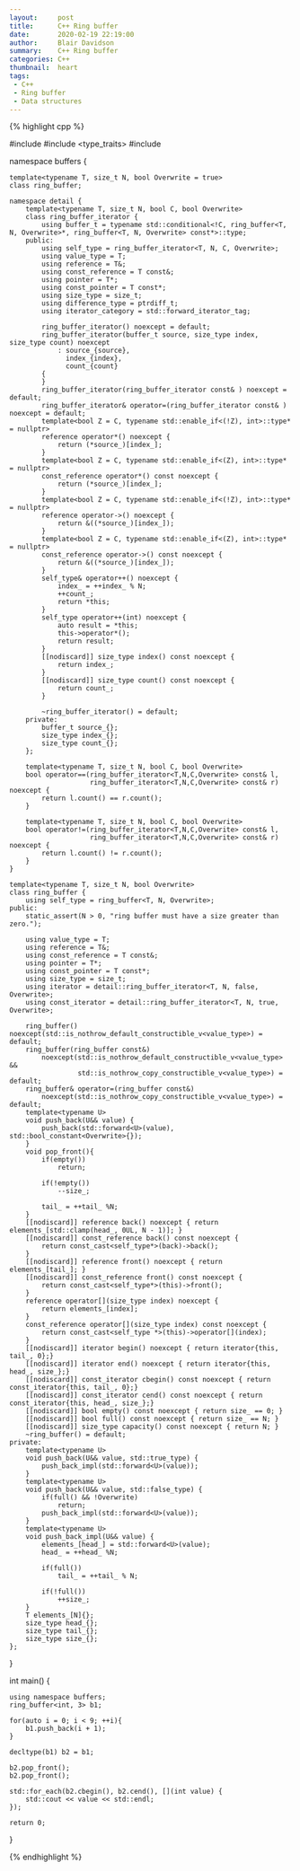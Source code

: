 ```yaml
---
layout:     post
title:      C++ Ring buffer
date:       2020-02-19 22:19:00
author:     Blair Davidson
summary:    C++ Ring buffer
categories: C++
thumbnail:  heart
tags:
 - C++
 - Ring buffer
 - Data structures
---
```


{% highlight cpp %}

#include <iostream>
#include <type_traits>
#include <algorithm>

namespace buffers {

    template<typename T, size_t N, bool Overwrite = true>
    class ring_buffer;

    namespace detail {
        template<typename T, size_t N, bool C, bool Overwrite>
        class ring_buffer_iterator {
            using buffer_t = typename std::conditional<!C, ring_buffer<T, N, Overwrite>*, ring_buffer<T, N, Overwrite> const*>::type;
        public:
            using self_type = ring_buffer_iterator<T, N, C, Overwrite>;
            using value_type = T;
            using reference = T&;
            using const_reference = T const&;
            using pointer = T*;
            using const_pointer = T const*;
            using size_type = size_t;
            using difference_type = ptrdiff_t;
            using iterator_category = std::forward_iterator_tag;

            ring_buffer_iterator() noexcept = default;
            ring_buffer_iterator(buffer_t source, size_type index, size_type count) noexcept
                : source_{source},
                  index_{index},
                  count_{count}
            {
            }
            ring_buffer_iterator(ring_buffer_iterator const& ) noexcept = default;
            ring_buffer_iterator& operator=(ring_buffer_iterator const& ) noexcept = default;
            template<bool Z = C, typename std::enable_if<(!Z), int>::type* = nullptr>
            reference operator*() noexcept {
                return (*source_)[index_];
            }
            template<bool Z = C, typename std::enable_if<(Z), int>::type* = nullptr>
            const_reference operator*() const noexcept {
                return (*source_)[index_];
            }
            template<bool Z = C, typename std::enable_if<(!Z), int>::type* = nullptr>
            reference operator->() noexcept {
                return &((*source_)[index_]);
            }
            template<bool Z = C, typename std::enable_if<(Z), int>::type* = nullptr>
            const_reference operator->() const noexcept {
                return &((*source_)[index_]);
            }
            self_type& operator++() noexcept {
                index_ = ++index_ % N;
                ++count_;
                return *this;
            }
            self_type operator++(int) noexcept {
                auto result = *this;
                this->operator*();
                return result;
            }
            [[nodiscard]] size_type index() const noexcept {
                return index_;
            }
            [[nodiscard]] size_type count() const noexcept {
                return count_;
            }

            ~ring_buffer_iterator() = default;
        private:
            buffer_t source_{};
            size_type index_{};
            size_type count_{};
        };

        template<typename T, size_t N, bool C, bool Overwrite>
        bool operator==(ring_buffer_iterator<T,N,C,Overwrite> const& l,
                        ring_buffer_iterator<T,N,C,Overwrite> const& r) noexcept {
            return l.count() == r.count();
        }

        template<typename T, size_t N, bool C, bool Overwrite>
        bool operator!=(ring_buffer_iterator<T,N,C,Overwrite> const& l,
                        ring_buffer_iterator<T,N,C,Overwrite> const& r) noexcept {
            return l.count() != r.count();
        }
    }

    template<typename T, size_t N, bool Overwrite>
    class ring_buffer {
        using self_type = ring_buffer<T, N, Overwrite>;
    public:
        static_assert(N > 0, "ring buffer must have a size greater than zero.");

        using value_type = T;
        using reference = T&;
        using const_reference = T const&;
        using pointer = T*;
        using const_pointer = T const*;
        using size_type = size_t;
        using iterator = detail::ring_buffer_iterator<T, N, false, Overwrite>;
        using const_iterator = detail::ring_buffer_iterator<T, N, true, Overwrite>;

        ring_buffer() noexcept(std::is_nothrow_default_constructible_v<value_type>) = default;
        ring_buffer(ring_buffer const&)
            noexcept(std::is_nothrow_default_constructible_v<value_type> &&
                     std::is_nothrow_copy_constructible_v<value_type>) = default;
        ring_buffer& operator=(ring_buffer const&)
            noexcept(std::is_nothrow_copy_constructible_v<value_type>) = default;
        template<typename U>
        void push_back(U&& value) {
            push_back(std::forward<U>(value), std::bool_constant<Overwrite>{});
        }
        void pop_front(){
            if(empty())
                return;

            if(!empty())
                --size_;

            tail_ = ++tail_ %N;
        }
        [[nodiscard]] reference back() noexcept { return elements_[std::clamp(head_, 0UL, N - 1)]; }
        [[nodiscard]] const_reference back() const noexcept {
            return const_cast<self_type*>(back)->back();
        }
        [[nodiscard]] reference front() noexcept { return elements_[tail_]; }
        [[nodiscard]] const_reference front() const noexcept {
            return const_cast<self_type*>(this)->front();
        }
        reference operator[](size_type index) noexcept {
            return elements_[index];
        }
        const_reference operator[](size_type index) const noexcept {
            return const_cast<self_type *>(this)->operator[](index);
        }
        [[nodiscard]] iterator begin() noexcept { return iterator{this, tail_, 0};}
        [[nodiscard]] iterator end() noexcept { return iterator{this, head_, size_};}
        [[nodiscard]] const_iterator cbegin() const noexcept { return const_iterator{this, tail_, 0};}
        [[nodiscard]] const_iterator cend() const noexcept { return const_iterator{this, head_, size_};}
        [[nodiscard]] bool empty() const noexcept { return size_ == 0; }
        [[nodiscard]] bool full() const noexcept { return size_ == N; }
        [[nodiscard]] size_type capacity() const noexcept { return N; }
        ~ring_buffer() = default;
    private:
        template<typename U>
        void push_back(U&& value, std::true_type) {
            push_back_impl(std::forward<U>(value));
        }
        template<typename U>
        void push_back(U&& value, std::false_type) {
            if(full() && !Overwrite)
                return;
            push_back_impl(std::forward<U>(value));
        }
        template<typename U>
        void push_back_impl(U&& value) {
            elements_[head_] = std::forward<U>(value);
            head_ = ++head_ %N;

            if(full())
                tail_ = ++tail_ % N;

            if(!full())
                ++size_;
        }
        T elements_[N]{};
        size_type head_{};
        size_type tail_{};
        size_type size_{};
    };

}

int main() {

    using namespace buffers;
    ring_buffer<int, 3> b1;

    for(auto i = 0; i < 9; ++i){
        b1.push_back(i + 1);
    }

    decltype(b1) b2 = b1;

    b2.pop_front();
    b2.pop_front();

    std::for_each(b2.cbegin(), b2.cend(), [](int value) {
        std::cout << value << std::endl;
    });

    return 0;
}


{% endhighlight %}

